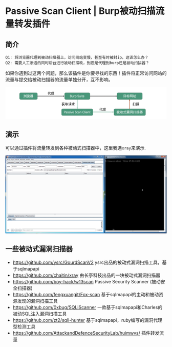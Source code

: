 # Passive Scan Client | Burp被动扫描流量转发插件


## 简介

```
Q1: 将浏览器代理到被动扫描器上，访问网站变慢，甚至有时被封ip，这该怎么办？
Q2: 需要人工渗透的同时后台进行被动扫描改，到底是代理到burp还是被动扫描器？
```

如果你遇到过这两个问题，那么该插件是你要寻找的东西！插件将正常访问网站的流量与提交给被动扫描器的流量单独分开，互不影响。

![流程图](./doc/process.png)

## 演示

可以通过插件将流量转发到各种被动式扫描器中，这里我选`xray`来演示.

![动图演示](./doc/show.gif)

## 一些被动式漏洞扫描器
* https://github.com/ysrc/GourdScanV2 ysrc出品的被动式漏洞扫描工具，基于sqlmapapi
* https://github.com/chaitin/xray 由长亭科技出品的一块被动式漏洞扫描器
* https://github.com/boy-hack/w13scan Passive Security Scanner (被动安全扫描器)
* https://github.com/fengxuangit/Fox-scan 基于sqlmapapi的主动和被动资源发现的漏洞扫描工具
* https://github.com/0xbug/SQLiScanner 一款基于sqlmapapi和Charles的被动SQL注入漏洞扫描工具
* https://github.com/zt2/sqli-hunter 基于sqlmapapi，ruby编写的漏洞代理型检测工具
* https://github.com/AttackandDefenceSecurityLab/huimwvs/ 插件转发流量